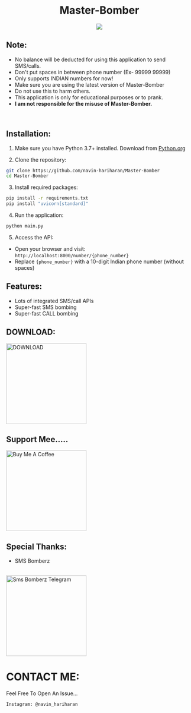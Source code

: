 <h1 align="center">Master-Bomber</h1>

<p align="center">
  <img src="https://github.com/navin-hariharan/Master-Bomber/blob/master/MASTERBOMBER.png"><br>
</p>

## Note:

- No balance will be deducted for using this application to send SMS/calls.
- Don't put spaces in between phone number (Ex- 99999 99999)
- Only supports INDIAN numbers for now!
- Make sure you are using the latest version of Master-Bomber
- Do not use this to harm others.
- This application is only for educational purposes or to prank.
- **I am not responsible for the misuse of Master-Bomber.**
<br>

## Installation:

1. Make sure you have Python 3.7+ installed. Download from [Python.org](https://python.org)

2. Clone the repository:
```bash
git clone https://github.com/navin-hariharan/Master-Bomber
cd Master-Bomber
```

3. Install required packages:
```bash
pip install -r requirements.txt
pip install "uvicorn[standard]"
```

4. Run the application:
```bash
python main.py
```

5. Access the API:
- Open your browser and visit: `http://localhost:8000/number/{phone_number}`
- Replace `{phone_number}` with a 10-digit Indian phone number (without spaces)

## Features:

- Lots of integrated SMS/call APIs
- Super-fast SMS bombing
- Super-fast CALL bombing

## DOWNLOAD:

<a href="https://github.com/navin-hariharan/Master-Bomber/releases/download/v0.0.1/MASTER-BOMBER.apk" target="_blank"><img src="https://www.pngplay.com/wp-content/uploads/6/Black-Download-Button-PNG-Clipart-Background.png" alt="DOWNLOAD" width="217px"></a>

## Support Mee.....

<a href="https://www.buymeacoffee.com/navinhariharan" target="_blank"><img src="https://cdn.buymeacoffee.com/buttons/v2/arial-yellow.png" alt="Buy Me A Coffee" width="217px"></a> 

## Special Thanks:
- SMS Bomberz
<br>
<a href="https://t.me/sms_bomberz" target="_blank"><img src="https://www.pngitem.com/pimgs/m/214-2144731_groups-on-telegram-telegram-group-link-png-transparent.png" alt="Sms Bomberz Telegram" width="217px"></a> 

# CONTACT ME:

Feel Free To Open An Issue...

```
Instagram: @navin_hariharan
```
